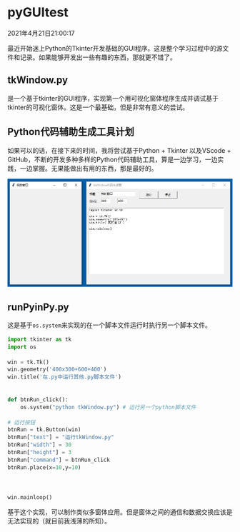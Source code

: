 # pyGUItest

2021年4月21日21:00:17

最近开始迷上Python的Tkinter开发基础的GUI程序。这是整个学习过程中的源文件和记录。如果能够开发出一些有趣的东西，那就更不错了。

## tkWindow.py
是一个基于tkinter的GUI程序，实现第一个用可视化窗体程序生成并调试基于tkinter的可视化窗体。这是一个最基础，但是非常有意义的尝试。

## Python代码辅助生成工具计划

如果可以的话，在接下来的时间，我将尝试基于Python + Tkinter 以及VScode + GitHub，不断的开发多种多样的Python代码辅助工具，算是一边学习，一边实践，一边掌握。无果能做出有用的东西，那是最好的。

![图片1](imgs/tkWindow1.jpg)


## runPyinPy.py
这是基于`os.system`来实现的在一个脚本文件运行时执行另一个脚本文件。
```python
import tkinter as tk
import os

win = tk.Tk()
win.geometry('400x300+600+400')
win.title('在.py中运行其他.py脚本文件')


def btnRun_click():
    os.system("python tkWindow.py") # 运行另一个python脚本文件

# 运行按钮
btnRun = tk.Button(win)
btnRun["text"] = "运行tkWindow.py"
btnRun["width"] = 30
btnRun["height"] = 3
btnRun["command"] = btnRun_click
btnRun.place(x=10,y=10)



win.mainloop()
```
基于这个实现，可以制作类似多窗体应用。但是窗体之间的通信和数据交换应该是无法实现的（就目前我浅薄的所知）。